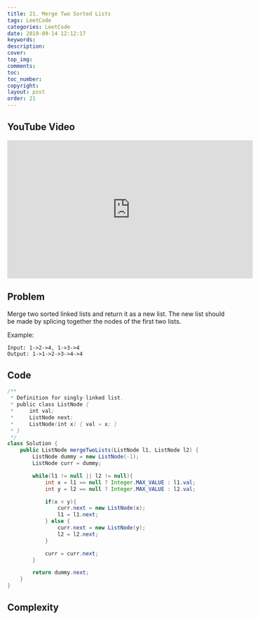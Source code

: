 ```yaml
---
title: 21. Merge Two Sorted Lists
tags: LeetCode
categories: LeetCode
date: 2019-09-14 12:12:17
keywords:
description:
cover:
top_img:
comments:
toc:
toc_number:
copyright:
layout: post
order: 21
---
```


## YouTube Video

<iframe width="560" height="315" src="https://www.youtube.com/embed/naUO9liCm4s" frameborder="0" allow="accelerometer; autoplay; encrypted-media; gyroscope; picture-in-picture" allowfullscreen></iframe>

## Problem

Merge two sorted linked lists and return it as a new list. The new list should be made by splicing together the nodes of the first two lists.

Example:

```
Input: 1->2->4, 1->3->4
Output: 1->1->2->3->4->4
```

## Code

```java
/**
 * Definition for singly-linked list.
 * public class ListNode {
 *     int val;
 *     ListNode next;
 *     ListNode(int x) { val = x; }
 * }
 */
class Solution {
    public ListNode mergeTwoLists(ListNode l1, ListNode l2) {
        ListNode dummy = new ListNode(-1);
        ListNode curr = dummy;

        while(l1 != null || l2 != null){
            int x = l1 == null ? Integer.MAX_VALUE : l1.val;
            int y = l2 == null ? Integer.MAX_VALUE : l2.val;

            if(x < y){
                curr.next = new ListNode(x);
                l1 = l1.next;
            } else {
                curr.next = new ListNode(y);
                l2 = l2.next;
            }

            curr = curr.next;
        }

        return dummy.next;
    }
}
```

## Complexity
